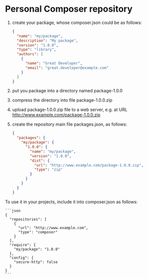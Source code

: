 # Personal Composer repository

1. create your package, whose composer.json could be as follows:

    ```json
    {
      "name": "my/package",
      "description": "My package",
      "version": "1.0.0",
      "type": "library",
      "authors": [
        {
          "name": "Great Developer",
          "email": "great.developer@example.com"
        }
      ]
    }
    ```

1. put you package into a directory named package-1.0.0

1. compress the directory into file package-1.0.0.zip

1. upload package-1.0.0.zip file to a web server, e.g. at URL http://www.example.com/package-1.0.0.zip

1. create the repository main file packages.json, as follows:

    ```json
    {
      "packages": {
        "my/package": {
          "1.0.0": {
            "name": "my/package",
            "version": "1.0.0",
            "dist": {
              "url": "http://www.example.com/package-1.0.0.zip",
              "type": "zip"
            }
          }
        }
      }
    }
    ```

To use it in your projects, include it into composer.json as follows:

    ```json
    {
      "repositories": [
        {
          "url": "http://www.example.com",
          "type": "composer"
        }
      ],
      "require": {
        "my/package": "1.0.0"
      },
      "config": {
        "secure-http": false
      }
    }
    ```